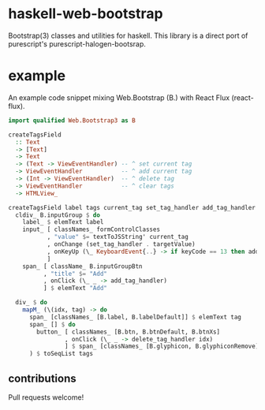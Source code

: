 # haskell-web-bootstrap

Bootstrap(3) classes and utilities for haskell. This library is a direct port of purescript's purescript-halogen-bootsrap.

# example

An example code snippet mixing Web.Bootstrap (B.) with React Flux (react-flux).

```haskell
import qualified Web.Bootstrap3 as B

createTagsField
  :: Text
  -> [Text]
  -> Text
  -> (Text -> ViewEventHandler) -- ^ set current tag
  -> ViewEventHandler           -- ^ add current tag
  -> (Int -> ViewEventHandler)  -- ^ delete tag
  -> ViewEventHandler           -- ^ clear tags
  -> HTMLView_

createTagsField label tags current_tag set_tag_handler add_tag_handler delete_tag_handler clear_tags_handler = do
  cldiv_ B.inputGroup $ do
    label_ $ elemText label
    input_ [ classNames_ formControlClasses
           , "value" $= textToJSString' current_tag
           , onChange (set_tag_handler . targetValue)
           , onKeyUp (\_ KeyboardEvent{..} -> if keyCode == 13 then add_tag_handler else mempty)
           ]
    span_ [ className_ B.inputGroupBtn
          , "title" $= "Add"
          , onClick (\_ _ -> add_tag_handler)
          ] $ elemText "Add"

  div_ $ do
    mapM_ (\(idx, tag) -> do
      span_ [classNames_ [B.label, B.labelDefault]] $ elemText tag
      span_ [] $ do
        button_ [ classNames_ [B.btn, B.btnDefault, B.btnXs]
                , onClick (\_ _ -> delete_tag_handler idx)
                ] $ span_ [classNames_ [B.glyphicon, B.glyphiconRemove]] $ elemText "✖"
      ) $ toSeqList tags
```

## contributions

Pull requests welcome!
